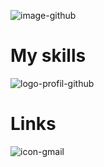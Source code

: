 ![image-github](https://user-images.githubusercontent.com/79690181/143508591-30628af0-9ae3-4cc4-b623-e08d0f8cd982.gif)


# My skills

![logo-profil-github](https://user-images.githubusercontent.com/79690181/142406791-d55d3538-de63-4191-9d6f-465a994be51e.png)

# Links
![icon-gmail](https://user-images.githubusercontent.com/79690181/148065117-c90e474f-8d60-4e1f-8319-d53f3dc5c7f5.jpg)
